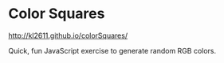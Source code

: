 # Color Squares

http://kl2611.github.io/colorSquares/

Quick, fun JavaScript exercise to generate random RGB colors.
